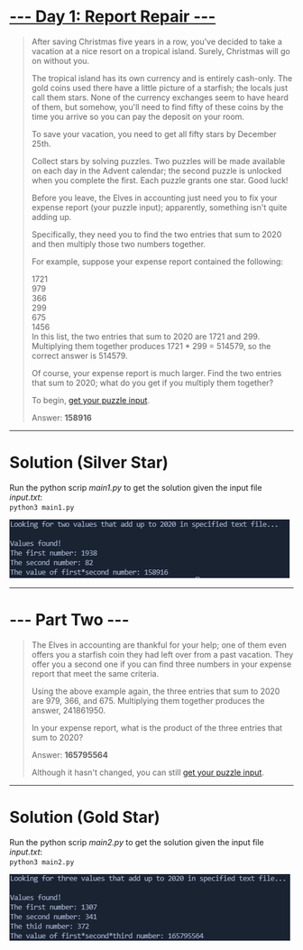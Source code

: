 # [--- Day 1: Report Repair ---](https://adventofcode.com/2020/day/1)  

> After saving Christmas five years in a row, you've decided to take a vacation at a nice resort on a tropical island. Surely, Christmas will go on without you.
>
> The tropical island has its own currency and is entirely cash-only. The gold coins used there have a little picture of a starfish; the locals just call them stars. None of the currency exchanges seem to have heard of them, but somehow, you'll need to find fifty of these coins by the time you arrive so you can pay the deposit on your room.
>
> To save your vacation, you need to get all fifty stars by December 25th.
>
> Collect stars by solving puzzles. Two puzzles will be made available on each day in the Advent calendar; the second puzzle is unlocked when you complete the first. Each puzzle grants one star. Good luck!
>
> Before you leave, the Elves in accounting just need you to fix your expense report (your puzzle input); apparently, something isn't quite adding up.
>
> Specifically, they need you to find the two entries that sum to 2020 and then multiply those two numbers together.
>
> For example, suppose your expense report contained the following:
>
> 1721  
> 979  
> 366  
> 299  
> 675  
> 1456  
> In this list, the two entries that sum to 2020 are 1721 and 299. Multiplying them together produces 1721 \* 299 = 514579, so the correct answer is 514579.
>
> Of course, your expense report is much larger. Find the two entries that sum to 2020; what do you get if you multiply them together?
>
> To begin, [get your puzzle input](https://adventofcode.com/2020/day/1/input).
>
> Answer: **158916**

---  

# Solution (Silver Star)  

Run the python scrip _main1.py_ to get the solution given the input file _input.txt_:  
`python3 main1.py`  

![](./res/two_values.png)

---  

# --- Part Two ---  

> The Elves in accounting are thankful for your help; one of them even offers you a starfish coin they had left over from a past vacation. They offer you a second one if you can find three numbers in your expense report that meet the same criteria.  
> 
> Using the above example again, the three entries that sum to 2020 are 979, 366, and 675. Multiplying them together produces the answer, 241861950.  
> 
> In your expense report, what is the product of the three entries that sum to 2020?  
> 
> Answer: **165795564**
> 
> Although it hasn't changed, you can still [get your puzzle input](https://adventofcode.com/2020/day/1/input).

---  

# Solution (Gold Star)  

Run the python scrip _main2.py_ to get the solution given the input file _input.txt_:  
`python3 main2.py`  

![](./res/three_values.png)